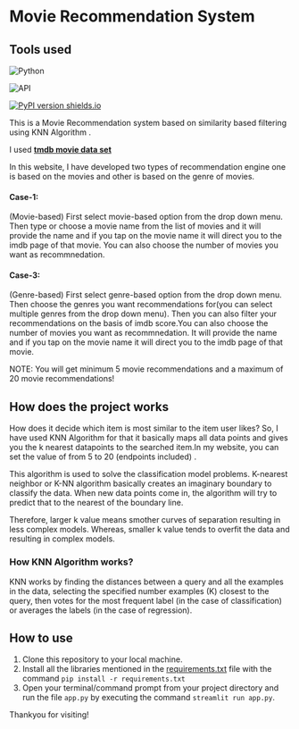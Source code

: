 # Movie Recommendation System
  ## Tools used 

![Python](https://img.shields.io/badge/Python-3.8-FFD59E)

![API](https://img.shields.io/badge/API-TMDB-7D1E6A)

[![PyPI version shields.io](https://img.shields.io/pypi/v/trains-jupyter-plugin.svg)](https://img.shields.io/pypi/v/trains-jupyter-plugin.svg)

This is a Movie Recommendation system based on similarity based filtering using KNN Algorithm .

I used **[tmdb movie data set](https://www.kaggle.com/datasets/tmdb/tmdb-movie-metadata)** 

In this website, I have developed two types of recommendation engine one is based on the movies and other is based on the genre of movies.
#### Case-1: 
   (Movie-based) First select movie-based option from the drop down menu. Then type or choose a movie name from the list of movies and it will provide the name  and if you tap on the movie name it will direct you to the imdb page of that movie. You can also choose the number of movies you want as recommnedation.
#### Case-3:
   (Genre-based) First select genre-based option from the drop down menu. Then choose the genres you want recommendations for(you can select multiple genres from the drop down menu). Then you can also filter your recommendations on the basis of imdb score.You can also choose the number of movies you want as recommnedation. It will provide the name  and if you tap on the movie name it will direct you to the imdb page of that movie.

NOTE: You will get minimum 5 movie recommendations and a maximum of 20 movie recommendations!

## How does the project works 

   How does it decide which item is most similar to the item user likes? 
   So, I have used KNN Algorithm for that it basically maps all data points and gives you the k nearest datapoints to the searched item.In my website, you can set the value of from 5 to 20 (endpoints included) .
   
   This algorithm is used to solve the classification model problems. K-nearest neighbor or K-NN algorithm basically creates an imaginary boundary to classify the data. When new data points come in, the algorithm will try to predict that to the nearest of the boundary line.

Therefore, larger k value means smother curves of separation resulting in less complex models. Whereas, smaller k value tends to overfit the data and resulting in complex models.

   ### How KNN Algorithm works?
  KNN works by finding the distances between a query and all the examples in the data, selecting the specified number examples (K) closest to the query, then votes for the most frequent label (in the case of classification) or averages the labels (in the case of regression).

## How to use

1. Clone this repository to your local machine.
2. Install all the libraries mentioned in the [requirements.txt](https://github.com/shellysharma114/Movie-Recommendation-App/blob/main/requirements.txt) file with the command `pip install -r requirements.txt`
4. Open your terminal/command prompt from your project directory and run the file `app.py` by executing the command `streamlit run app.py`.


Thankyou for visiting!
